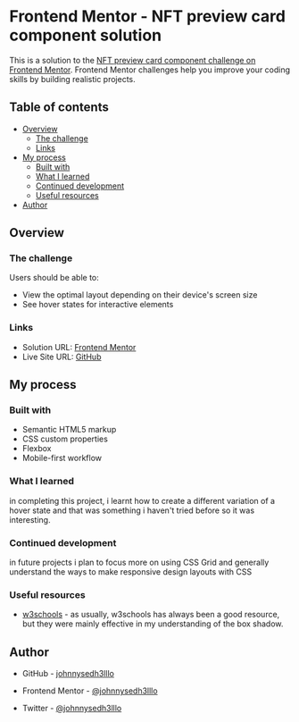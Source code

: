 # Frontend Mentor - NFT preview card component solution

This is a solution to the [NFT preview card component challenge on Frontend Mentor](https://www.frontendmentor.io/challenges/nft-preview-card-component-SbdUL_w0U). Frontend Mentor challenges help you improve your coding skills by building realistic projects. 

## Table of contents

- [Overview](#overview)
  - [The challenge](#the-challenge)
  - [Links](#links)
- [My process](#my-process)
  - [Built with](#built-with)
  - [What I learned](#what-i-learned)
  - [Continued development](#continued-development)
  - [Useful resources](#useful-resources)
- [Author](#author)


## Overview

### The challenge

Users should be able to:

- View the optimal layout depending on their device's screen size
- See hover states for interactive elements

### Links

- Solution URL: [Frontend Mentor](https://www.frontendmentor.io/solutions/nft-preview-card-component-built-with-mobile-first-workflow-and-css-fl-AwjrGGc8ja)
- Live Site URL: [GitHub](https://johnnysedh3lllo.github.io/nft-preview-card-component-frontend-mentor/)

## My process

### Built with

- Semantic HTML5 markup
- CSS custom properties
- Flexbox
- Mobile-first workflow

### What I learned
in completing this project, i learnt how to create a different variation of a hover state and that was something i haven't tried before so it was interesting.


### Continued development
in future projects i plan to focus more on using CSS Grid and generally understand the ways to make responsive design layouts with CSS

### Useful resources
- [w3schools](https://www.w3schools.com) - as usually, w3schools has always been a good resource, but they were mainly effective in my understanding of the box shadow.

## Author
- GitHub - [johnnysedh3lllo](https://github.com/johnnysedh3lllo)

- Frontend Mentor - [@johnnysedh3lllo](https://www.frontendmentor.io/profile/johnnysedh3lllo)

- Twitter - [@johnnysedh3lllo](https://www.twitter.com/johnnysedh3lllo)
